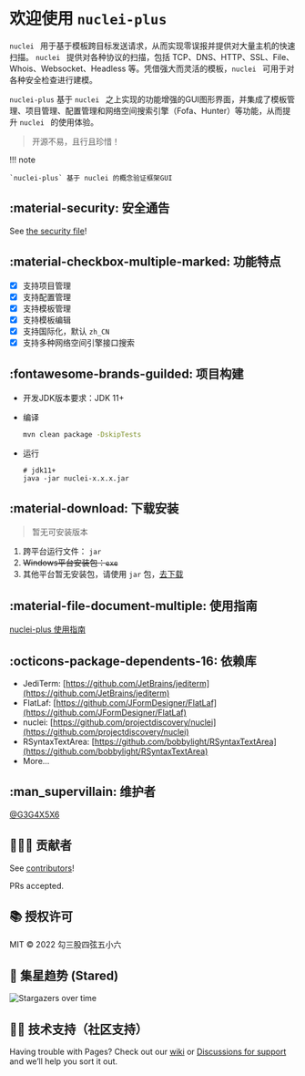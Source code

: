 # 欢迎使用 `nuclei-plus`

`nuclei ` 用于基于模板跨目标发送请求，从而实现零误报并提供对大量主机的快速扫描。 `nuclei ` 提供对各种协议的扫描，包括 TCP、DNS、HTTP、SSL、File、Whois、Websocket、Headless 等。凭借强大而灵活的模板，`nuclei ` 可用于对各种安全检查进行建模。

`nuclei-plus` 基于 `nuclei ` 之上实现的功能增强的GUI图形界面，并集成了模板管理、项目管理、配置管理和网络空间搜索引擎（Fofa、Hunter）等功能，从而提升 `nuclei ` 的使用体验。

> 开源不易，且行且珍惜！



!!! note

    `nuclei-plus` 基于 nuclei 的概念验证框架GUI



## :material-security: 安全通告

See [the security file](https://github.com/Yong-An-Dang/nuclei-plus/security/policy)!

## :material-checkbox-multiple-marked: 功能特点

- [x] 支持项目管理
- [x] 支持配置管理
- [x] 支持模板管理
- [x] 支持模板编辑
- [x] 支持国际化，默认 `zh_CN`
- [x] 支持多种网络空间引擎接口搜索

## :fontawesome-brands-guilded: 项目构建

- 开发JDK版本要求：JDK 11+

- 编译

  ```bash
  mvn clean package -DskipTests
  ```
  
- 运行

  ```shell
  # jdk11+
  java -jar nuclei-x.x.x.jar
  ```


## :material-download: 下载安装

> 暂无可安装版本

1. 跨平台运行文件： `jar`
1. <del>Windows平台安装包：`exe`</del>
1. 其他平台暂无安装包，请使用 `jar` 包，[去下载](https://github.com/Yong-An-Dang/nuclei-plus)



## :material-file-document-multiple: 使用指南

[nuclei-plus 使用指南](guide/index.md)



## :octicons-package-dependents-16: 依赖库

- JediTerm: [https://github.com/JetBrains/jediterm](https://github.com/JetBrains/jediterm)
- FlatLaf: [https://github.com/JFormDesigner/FlatLaf](https://github.com/JFormDesigner/FlatLaf)
- nuclei: [https://github.com/projectdiscovery/nuclei](https://github.com/projectdiscovery/nuclei)
- RSyntaxTextArea: [https://github.com/bobbylight/RSyntaxTextArea](https://github.com/bobbylight/RSyntaxTextArea)
- More...



## :man_supervillain: 维护者

[@G3G4X5X6](https://github.com/G3G4X5X6)



## :people_holding_hands: 贡献者

See [contributors](https://github.com/Yong-An-Dang/nuclei-plus/graphs/contributors)!

PRs accepted.



## :books: 授权许可

MIT © 2022 勾三股四弦五小六



## :star_struck: 集星趋势 (Stared)

![Stargazers over time](https://starchart.cc/Yong-An-Dang/nuclei-plus.svg)



## :technologist: 技术支持（社区支持）

Having trouble with Pages? Check out our [wiki](https://github.com/Yong-An-Dang/nuclei-plus/wiki) or [Discussions for support](https://github.com/Yong-An-Dang/nuclei-plus/discussions) and we’ll help you sort it out.







